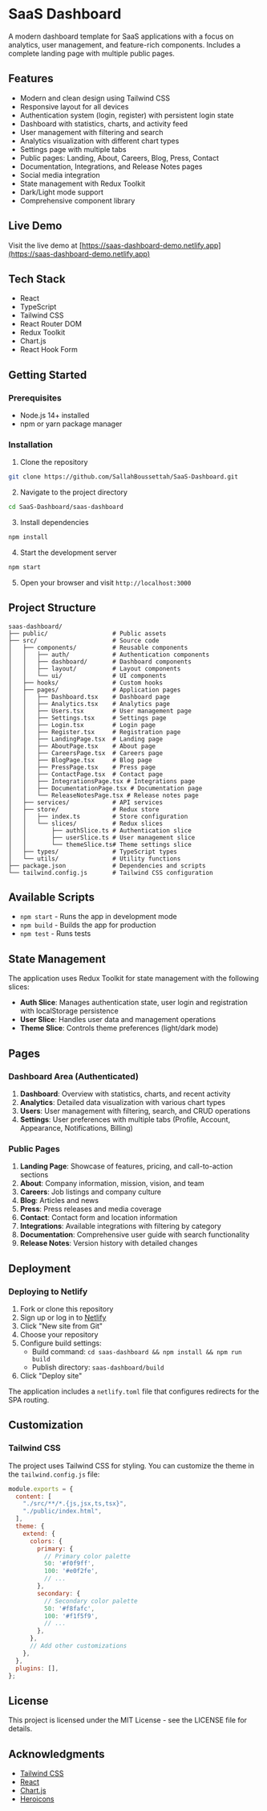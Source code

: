 # SaaS Dashboard

A modern dashboard template for SaaS applications with a focus on analytics, user management, and feature-rich components. Includes a complete landing page with multiple public pages.

## Features

- Modern and clean design using Tailwind CSS
- Responsive layout for all devices
- Authentication system (login, register) with persistent login state
- Dashboard with statistics, charts, and activity feed
- User management with filtering and search
- Analytics visualization with different chart types
- Settings page with multiple tabs
- Public pages: Landing, About, Careers, Blog, Press, Contact
- Documentation, Integrations, and Release Notes pages
- Social media integration
- State management with Redux Toolkit
- Dark/Light mode support
- Comprehensive component library

## Live Demo

Visit the live demo at [https://saas-dashboard-demo.netlify.app](https://saas-dashboard-demo.netlify.app)

## Tech Stack

- React
- TypeScript
- Tailwind CSS
- React Router DOM
- Redux Toolkit
- Chart.js
- React Hook Form

## Getting Started

### Prerequisites

- Node.js 14+ installed
- npm or yarn package manager

### Installation

1. Clone the repository
```bash
git clone https://github.com/SallahBoussettah/SaaS-Dashboard.git
```

2. Navigate to the project directory
```bash
cd SaaS-Dashboard/saas-dashboard
```

3. Install dependencies
```bash
npm install
```

4. Start the development server
```bash
npm start
```

5. Open your browser and visit `http://localhost:3000`

## Project Structure

```
saas-dashboard/
├── public/                  # Public assets
├── src/                     # Source code
│   ├── components/          # Reusable components
│   │   ├── auth/            # Authentication components
│   │   ├── dashboard/       # Dashboard components
│   │   ├── layout/          # Layout components
│   │   └── ui/              # UI components
│   ├── hooks/               # Custom hooks
│   ├── pages/               # Application pages
│   │   ├── Dashboard.tsx    # Dashboard page
│   │   ├── Analytics.tsx    # Analytics page
│   │   ├── Users.tsx        # User management page
│   │   ├── Settings.tsx     # Settings page
│   │   ├── Login.tsx        # Login page
│   │   ├── Register.tsx     # Registration page
│   │   ├── LandingPage.tsx  # Landing page
│   │   ├── AboutPage.tsx    # About page
│   │   ├── CareersPage.tsx  # Careers page
│   │   ├── BlogPage.tsx     # Blog page
│   │   ├── PressPage.tsx    # Press page
│   │   ├── ContactPage.tsx  # Contact page
│   │   ├── IntegrationsPage.tsx # Integrations page
│   │   ├── DocumentationPage.tsx # Documentation page
│   │   └── ReleaseNotesPage.tsx # Release notes page
│   ├── services/            # API services
│   ├── store/               # Redux store
│   │   ├── index.ts         # Store configuration
│   │   └── slices/          # Redux slices
│   │       ├── authSlice.ts # Authentication slice
│   │       ├── userSlice.ts # User management slice
│   │       └── themeSlice.ts# Theme settings slice
│   ├── types/               # TypeScript types
│   └── utils/               # Utility functions
├── package.json             # Dependencies and scripts
└── tailwind.config.js       # Tailwind CSS configuration
```

## Available Scripts

- `npm start` - Runs the app in development mode
- `npm build` - Builds the app for production
- `npm test` - Runs tests

## State Management

The application uses Redux Toolkit for state management with the following slices:

- **Auth Slice**: Manages authentication state, user login and registration with localStorage persistence
- **User Slice**: Handles user data and management operations
- **Theme Slice**: Controls theme preferences (light/dark mode)

## Pages

### Dashboard Area (Authenticated)
1. **Dashboard**: Overview with statistics, charts, and recent activity
2. **Analytics**: Detailed data visualization with various chart types
3. **Users**: User management with filtering, search, and CRUD operations
4. **Settings**: User preferences with multiple tabs (Profile, Account, Appearance, Notifications, Billing)

### Public Pages
1. **Landing Page**: Showcase of features, pricing, and call-to-action sections
2. **About**: Company information, mission, vision, and team
3. **Careers**: Job listings and company culture
4. **Blog**: Articles and news
5. **Press**: Press releases and media coverage
6. **Contact**: Contact form and location information
7. **Integrations**: Available integrations with filtering by category
8. **Documentation**: Comprehensive user guide with search functionality
9. **Release Notes**: Version history with detailed changes

## Deployment

### Deploying to Netlify

1. Fork or clone this repository
2. Sign up or log in to [Netlify](https://www.netlify.com/)
3. Click "New site from Git"
4. Choose your repository
5. Configure build settings:
   - Build command: `cd saas-dashboard && npm install && npm run build`
   - Publish directory: `saas-dashboard/build`
6. Click "Deploy site"

The application includes a `netlify.toml` file that configures redirects for the SPA routing.

## Customization

### Tailwind CSS

The project uses Tailwind CSS for styling. You can customize the theme in the `tailwind.config.js` file:

```js
module.exports = {
  content: [
    "./src/**/*.{js,jsx,ts,tsx}",
    "./public/index.html",
  ],
  theme: {
    extend: {
      colors: {
        primary: {
          // Primary color palette
          50: '#f0f9ff',
          100: '#e0f2fe',
          // ...
        },
        secondary: {
          // Secondary color palette
          50: '#f8fafc',
          100: '#f1f5f9',
          // ...
        },
      },
      // Add other customizations
    },
  },
  plugins: [],
};
```

## License

This project is licensed under the MIT License - see the LICENSE file for details.

## Acknowledgments

- [Tailwind CSS](https://tailwindcss.com/)
- [React](https://reactjs.org/)
- [Chart.js](https://www.chartjs.org/)
- [Heroicons](https://heroicons.com/)
